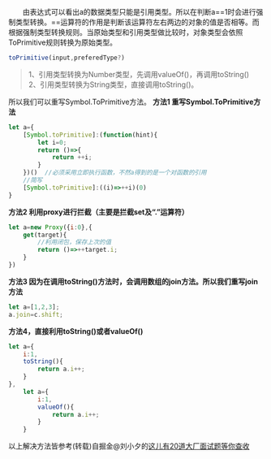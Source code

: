 &#8195;&#8195;由表达式可以看出a的数据类型只能是引用类型。所以在判断a==1时会进行强制类型转换。==运算符的作用是判断该运算符左右两边的对象的值是否相等。而根据强制类型转换规则。当原始类型和引用类型做比较时，对象类型会依照ToPrimitive规则转换为原始类型。
```javascript  
toPrimitive(input,preferedType?)
```
>1、引用类型转换为Number类型，先调用valueOf()，再调用toString()<br>
>2、引用类型转换为String类型，直接调用toString()。

所以我们可以重写Symbol.ToPrimitive方法。
**方法1 重写Symbol.ToPrimitive方法**

```javascript  
let a={
    [Symbol.toPrimitive]:(function(hint){
        let i=0;
        return ()=>{
            return ++i;
        }
    })()  //必须采用立即执行函数，不然a得到的是一个对函数的引用
    //简写
    [Symbol.toPrimitive]:((i)=>++i)(0)
}
```

**方法2 利用proxy进行拦截（主要是拦截set及“.”运算符）**

```javascript    
let a=new Proxy({i:0},{
    get(target){
        //利用闭包，保存上次的值
        return ()=>++target.i;
    }
})
```
**方法3 因为在调用toString()方法时，会调用数组的join方法。所以我们重写join方法**

```javascript  
let a=[1,2,3];
a.join=c.shift;
```
**方法4，直接利用toString()或者valueOf()**

```javascript  
let a={
    i:1,
    toString(){
        return a.i++;
    }
},
    let a={
        i:1,
        valueOf(){
            return a.i++;
        }
    }
```

以上解决方法皆参考(转载)自掘金@刘小夕的[这儿有20道大厂面试题等你查收](https://juejin.im/post/5d124a12f265da1b9163a28d)

<Valine></Valine>
